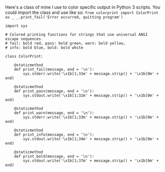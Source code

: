 Here's a class of mine I use to color specific output in Python 3 scripts. You could import the class and use like so:
`from colorprint import ColorPrint as _
_.print_fail('Error occurred, quitting program')`
    
    import sys

    # Colored printing functions for strings that use universal ANSI escape sequences.
    # fail: bold red, pass: bold green, warn: bold yellow, 
    # info: bold blue, bold: bold white

    class ColorPrint:

        @staticmethod
        def print_fail(message, end = '\n'):
            sys.stderr.write('\x1b[1;31m' + message.strip() + '\x1b[0m' + end)

        @staticmethod
        def print_pass(message, end = '\n'):
            sys.stdout.write('\x1b[1;32m' + message.strip() + '\x1b[0m' + end)

        @staticmethod
        def print_warn(message, end = '\n'):
            sys.stderr.write('\x1b[1;33m' + message.strip() + '\x1b[0m' + end)

        @staticmethod
        def print_info(message, end = '\n'):
            sys.stdout.write('\x1b[1;34m' + message.strip() + '\x1b[0m' + end)

        @staticmethod
        def print_bold(message, end = '\n'):
            sys.stdout.write('\x1b[1;37m' + message.strip() + '\x1b[0m' + end)
